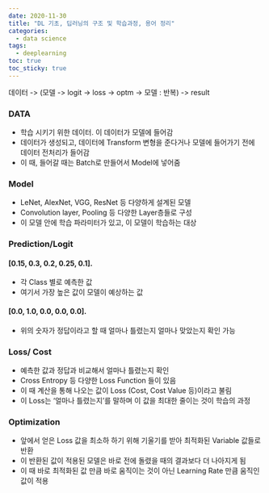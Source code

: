 ```yaml
---
date: 2020-11-30  
title: "DL 기초, 딥러닝의 구조 및 학습과정, 용어 정리"  
categories:
  - data science  
tags: 
  - deeplearning  
toc: true  
toc_sticky: true 
---
```

데이터 -> (모델 -> logit -> loss -> optm -> 모델 : 반복) -> result


### DATA
- 학습 시키기 위한 데이터. 이 데이터가 모델에 들어감
- 데이터가 생성되고, 데이터에 Transform 변형을 준다거나 모델에 들어가기 전에 데이터 전처리가 들어감
- 이 때, 들어갈 때는 Batch로 만들어서 Model에 넣어줌

### Model
- LeNet, AlexNet, VGG, ResNet 등 다양하게 설계된 모델
- Convolution layer, Pooling 등 다양한 Layer층들로 구성
- 이 모델 안에 학습 파라미터가 있고, 이 모델이 학습하는 대상

### Prediction/Logit
#### [0.15, 0.3, 0.2, 0.25, 0.1].  
- 각 Class 별로 예측한 값
- 여기서 가장 높은 값이 모델이 예상하는 값
#### [0.0, 1.0, 0.0, 0.0, 0.0].  
- 위의 숫자가 정답이라고 할 때 얼마나 틀렸는지 얼마나 맞았는지 확인 가능

### Loss/ Cost
- 예측한 값과 정답과 비교해서 얼마나 틀렸는지 확인
- Cross Entropy 등 다양한 Loss Function 들이 있음
- 이 때 계산을 통해 나오는 값이 Loss (Cost, Cost Value 등)이라고 불림
- 이 Loss는 ‘얼마나 틀렸는지’를 말하며 이 값을 최대한 줄이는 것이 학습의 과정

### Optimization
- 앞에서 얻은 Loss 값을 최소하 하기 위해 기울기를 받아 최적화된 Variable 값들로 반환
- 이 반환된 값이 적용된 모델은 바로 전에 돌렸을 때의 결과보다 더 나아지게 됨
- 이 때 바로 최적화된 값 만큼 바로 움직이는 것이 아닌 Learning Rate 만큼 움직인 값이 적용
